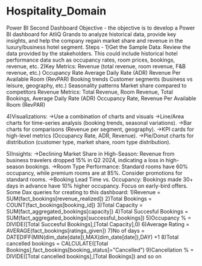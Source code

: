 # Hospitality_Domain
Power BI Second Dashboard
Objective - the objective is to develop a Power BI dashboard for AtliQ Grands to analyze historical data, provide key insights, and help the company regain market share and revenue in the luxury/business hotel segment.
Steps - 
1)Get the Sample Data: Review the data provided by the stakeholders. This could include historical hotel performance data such as occupancy rates, room prices, bookings, revenue, etc.
2)Key Metrics: 
Revenue (total revenue, room revenue, F&B revenue, etc.)
Occupancy Rate
Average Daily Rate (ADR)
Revenue Per Available Room (RevPAR)
Booking trends
Customer segments (business vs leisure, geography, etc.)
Seasonality patterns
Market share compared to competitors
Revenue Metrics:
Total Revenue, Room Revenue, Total Bookings, Average Daily Rate (ADR)
Occupancy Rate, Revenue Per Available Room (RevPAR)

4)Visualizations: 
->Use a combination of charts and visuals
->Line/Area charts for time-series analysis (booking trends, seasonal variations).
->Bar charts for comparisons (Revenue per segment, geography).
->KPI cards for high-level metrics (Occupancy Rate, ADR, Revenue).
->Pie/Donut charts for distribution (customer type, market share, room type distribution).

5)Insights:
->Declining Market Share in High-Season: Revenue from business travelers dropped 15% in Q2 2024, indicating a loss in high-season bookings.
->Room Type Performance: Standard rooms have 60% occupancy, while premium rooms are at 85%. Consider promotions for standard rooms.
->Booking Lead Time vs. Occupancy: Bookings made 30+ days in advance have 10% higher occupancy. Focus on early-bird offers.
Some Dax queries for creating to this dashboard:
1)Revenue = SUM(fact_bookings[revenue_realized])
2)Total Bookings = COUNT(fact_bookings[booking_id])
3)Total Capacity = SUM(fact_aggregated_bookings[capacity])
4)Total Succesful Bookings = SUM(fact_aggregated_bookings[successful_bookings])
5)Occupancy % = DIVIDE([Total Succesful Bookings],[Total Capacity],0)
6)Average Rating = AVERAGE(fact_bookings[ratings_given])
7)No of days = DATEDIFF(MIN(dim_date[date]),MAX(dim_date[date]),DAY) +1
8)Total cancelled bookings = CALCULATE([Total Bookings],fact_bookings[booking_status]="Cancelled")
9)Cancellation % = DIVIDE([Total cancelled bookings],[Total Bookings])
and so on

